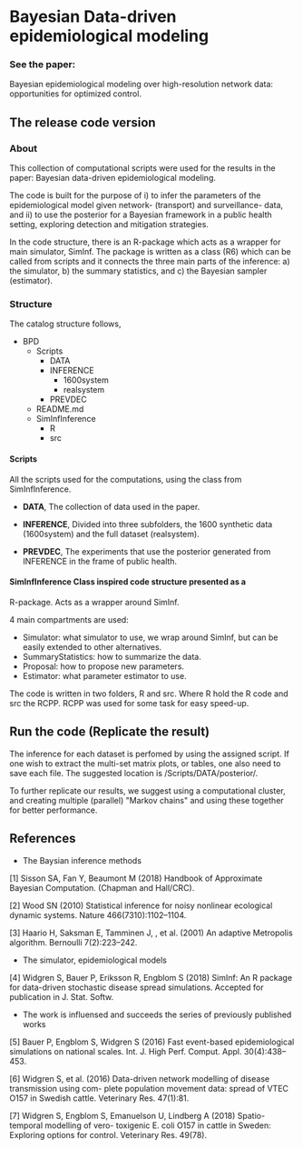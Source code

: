 # Bayesian Data-driven epidemiological modeling
### See the paper:
Bayesian epidemiological modeling over high-resolution network data: opportunities for optimized control.

## The release code version

### About
This collection of computational scripts were used for the results in
the paper: Bayesian data-driven epidemiological modeling.

The code is built for the purpose of i) to infer the parameters of the
epidemiological model given network- (transport) and surveillance-
data, and ii) to use the posterior for a Bayesian framework in a public
health setting, exploring detection and mitigation strategies.

In the code structure, there is an R-package which acts as a wrapper
for main simulator, SimInf. The package is written as a class (R6)
which can be called from scripts and it connects the three main parts
of the inference: a) the simulator, b) the summary statistics, and c)
the Bayesian sampler (estimator).

### Structure
The catalog structure follows,

* BPD
  - Scripts
    - DATA
    - INFERENCE
      - 1600system
      - realsystem
    - PREVDEC
  - README.md
  - SimInfInference
    - R
    - src

#### Scripts
All the scripts used for the computations, using the class from SimInfInference.

* **DATA**, The collection of data used in the paper.

* **INFERENCE**, Divided into three subfolders, the 1600 synthetic data
  (1600system) and the full dataset (realsystem).

* **PREVDEC**, The experiments that use the posterior generated from
  INFERENCE in the frame of public health.

#### SimInfInference Class inspired code structure presented as a
R-package. Acts as a wrapper around SimInf.

4 main compartments are used:
* Simulator: what simulator to use, we
  wrap around SimInf, but can be easily extended to other alternatives.
* SummaryStatistics: how to summarize the data.
* Proposal: how to propose new parameters.
* Estimator: what parameter estimator to use.

The code is written in two folders, R and src. Where R hold the R code
and src the RCPP. RCPP was used for some task for easy speed-up.

## Run the code (Replicate the result)
The inference for each dataset is perfomed by using the assigned script.
If one wish to extract the multi-set matrix plots, or tables, one also need
to save each file. The suggested location is /Scripts/DATA/posterior/.

To further replicate our results, we suggest using a computational cluster, and
creating multiple (parallel) "Markov chains" and using these together for better
performance.

## References

* The Baysian inference methods

[1] Sisson SA, Fan Y, Beaumont M (2018) Handbook of Approximate
Bayesian Computation.  (Chapman and Hall/CRC).

[2] Wood SN (2010) Statistical inference for noisy nonlinear
ecological dynamic systems. Nature 466(7310):1102–1104.

[3] Haario H, Saksman E, Tamminen J, , et al. (2001) An adaptive
Metropolis algorithm. Bernoulli 7(2):223–242.

* The simulator, epidemiological models

[4] Widgren S, Bauer P, Eriksson R, Engblom S (2018) SimInf: An R
package for data-driven stochastic disease spread
simulations. Accepted for publication in J. Stat. Softw.

* The work is influensed and succeeds the series of previously published works

[5] Bauer P, Engblom S, Widgren S (2016) Fast event-based
epidemiological simulations on national scales. Int. J. High
Perf. Comput. Appl. 30(4):438–453.

[6] Widgren S, et al. (2016) Data-driven network modelling of disease
transmission using com- plete population movement data: spread of VTEC
O157 in Swedish cattle. Veterinary Res.  47(1):81.

[7] Widgren S, Engblom S, Emanuelson U, Lindberg A (2018)
Spatio-temporal modelling of vero- toxigenic E. coli O157 in cattle in
Sweden: Exploring options for control. Veterinary Res.  49(78).
